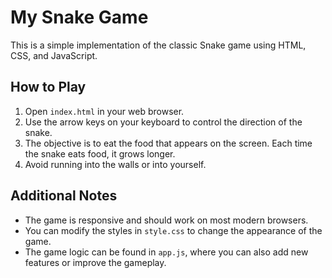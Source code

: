# My Snake Game

This is a simple implementation of the classic Snake game using HTML, CSS, and JavaScript.

## How to Play

1. Open `index.html` in your web browser.
2. Use the arrow keys on your keyboard to control the direction of the snake.
3. The objective is to eat the food that appears on the screen. Each time the snake eats food, it grows longer.
4. Avoid running into the walls or into yourself.

## Additional Notes

- The game is responsive and should work on most modern browsers.
- You can modify the styles in `style.css` to change the appearance of the game.
- The game logic can be found in `app.js`, where you can also add new features or improve the gameplay.